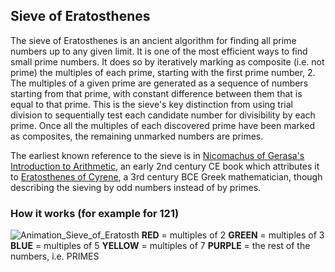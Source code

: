 ## Sieve of Eratosthenes
The sieve of Eratosthenes is an ancient algorithm for finding all prime numbers up to any given limit. 
It is one of the most efficient ways to find small prime numbers. 
It does so by iteratively marking as composite (i.e. not prime) the multiples of each prime, starting with the first prime number, 2. 
The multiples of a given prime are generated as a sequence of numbers starting from that prime, with constant difference between them that is equal to that prime. 
This is the sieve's key distinction from using trial division to sequentially test each candidate number for divisibility by each prime. 
Once all the multiples of each discovered prime have been marked as composites, the remaining unmarked numbers are primes.


The earliest known reference to the sieve is in 
[Nicomachus of Gerasa's](https://en.wikipedia.org/wiki/Nicomachus) [Introduction to Arithmetic](https://en.wikipedia.org/wiki/Introduction_to_Arithmetic), 
an early 2nd century CE book which attributes it to [Eratosthenes of Cyrene](https://en.wikipedia.org/wiki/Eratosthenes), a 3rd century BCE 
Greek mathematician, though describing the sieving by odd numbers instead of by primes.

### How it works (for example for 121)
![Animation_Sieve_of_Eratosth](https://user-images.githubusercontent.com/119177863/225650427-9e2da39e-ed9d-45f7-8737-2abbfd93f83f.gif)
**RED** = multiples of 2 
**GREEN** = multiples of 3 
**BLUE** = multiples of 5
**YELLOW** = multiples of 7
**PURPLE** = the rest of the numbers, i.e. PRIMES
